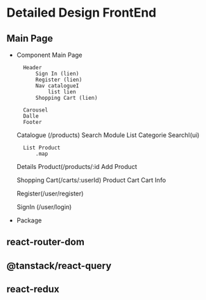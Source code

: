 # Detailed Design FrontEnd

## Main Page

- Component 
    Main Page 

        Header
            Sign In (lien)
            Register (lien)
            Nav catalogueI
                list lien
            Shopping Cart (lien)

        Carousel
        Dalle 
        Footer

    Catalogue (/products)
        Search Module
            List Categorie
            SearchI(ui)

        List Product
            .map
             
    Details Product(/products/:id
        Add Product
        
   Shopping Cart(/carts/:userId)
        Product Cart 
        Cart Info 

    Register(/user/register)
        
    SignIn (/user/login)
    

- Package
## react-router-dom
## @tanstack/react-query
## react-redux




